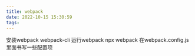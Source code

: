 ```yaml
---
title: webpack
date: 2022-10-15 15:30:59
tags:
---
```


安装webpack      webpack-cli     运行webpack    npx webpack     在webpack.config.js里面书写一些配置项